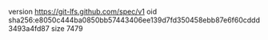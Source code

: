 version https://git-lfs.github.com/spec/v1
oid sha256:e8050c444ba0850bb57443406ee139d7fd350458ebb87e6f60cddd3493a4fd87
size 7479
